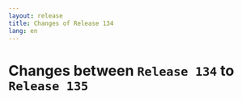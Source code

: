 ```yaml
---
layout: release
title: Changes of Release 134
lang: en
---
```


# Changes between `Release 134` to `Release 135`

